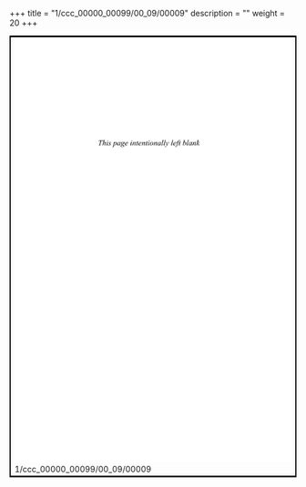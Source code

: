+++
title = "1/ccc_00000_00099/00_09/00009"
description = ""
weight = 20
+++

<table style="border:2px solid black;max-width:800px;max-height:800px;" 
><tr><td>
<img class="center-fit-jpg"
src="/jpg_/out_jpg_dbc_009.jpg">
1/ccc_00000_00099/00_09/00009
</img></td></tr></table>
